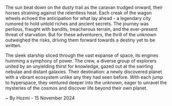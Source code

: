 
The sun beat down on the dusty trail as the caravan trudged onward, their horses straining against the relentless heat. Each creak of the wagon wheels echoed the anticipation for what lay ahead - a legendary city rumored to hold untold riches and ancient secrets. The journey was perilous, fraught with bandits, treacherous terrain, and the ever-present threat of starvation. But for these adventurers, the thrill of the unknown outweighed the risks, driving them forward towards a destiny yet to be written.

The sleek starship sliced through the vast expanse of space, its engines humming a symphony of power. The crew, a diverse group of explorers united by an unyielding thirst for knowledge, gazed out at the swirling nebulae and distant galaxies. Their destination: a newly discovered planet with a vibrant ecosystem unlike any they had seen before. With each jump to hyperspace, they ventured deeper into the unknown, eager to unravel the mysteries of the cosmos and discover life beyond their own planet. 

~ By Hozmi - 15 November 2024
